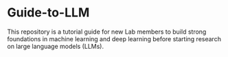 # Guide-to-LLM
This repository is a tutorial guide for new Lab members to build strong foundations in machine learning and deep learning before starting research on large language models (LLMs).
